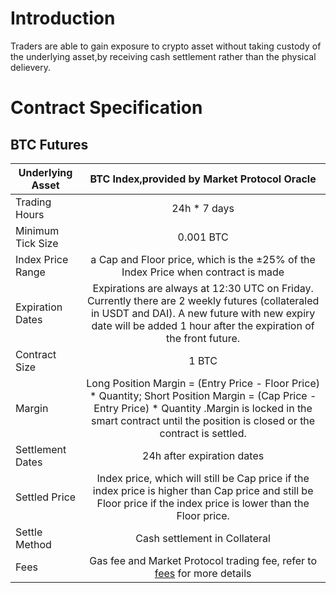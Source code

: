 # Introduction
Traders are able to gain exposure to crypto asset without taking custody of the underlying asset,by receiving cash settlement rather than the physical delievery.


# Contract Specification 

## BTC Futures

| Underlying Asset  | BTC Index,provided by Market Protocol Oracle         | 
| -------------            |:-------------: | 
| Trading Hours            | 24h * 7 days         |  
| Minimum Tick Size        |  0.001 BTC              |   
| Index Price Range        |   a Cap and Floor price, which is the ±25% of the Index Price when contract is made       | 
| Expiration Dates         |    Expirations are always at 12:30 UTC on Friday. Currently there are 2 weekly futures (collateraled in USDT and DAI). A new future with new expiry date will be added 1 hour after the expiration of the front future.   |  
| Contract Size            |      1 BTC         |   
| Margin                   |      Long Position Margin = (Entry Price - Floor Price) * Quantity; Short Position Margin = (Cap Price - Entry Price) * Quantity .Margin is locked in the smart contract until the position is closed or the contract is settled.       |  
| Settlement Dates         |     24h after expiration dates           |   
| Settled Price            |  Index price, which will still be Cap price if the index price is higher than Cap price and still be Floor price if the index price is lower than the Floor price.            | 
| Settle Method            |    Cash settlement in Collateral      |  
| Fees                     |   Gas fee and Market Protocol trading fee, refer to [fees](en/fees.md) for more details|   

